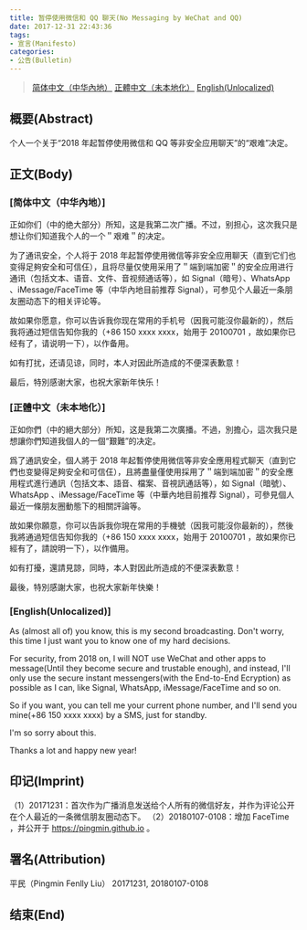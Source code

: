 ```yaml
---
title: 暂停使用微信和 QQ 聊天(No Messaging by WeChat and QQ)
date: 2017-12-31 22:43:36
tags:
- 宣言(Manifesto)
categories:
- 公告(Bulletin)
---
```


> [简体中文（中华內地）](#简体中文（中华內地）)
> [正體中文（未本地化）](#正體中文（未本地化）)
> [English(Unlocalized)](#English-Unlocalized)

## 概要(Abstract)

个人一个关于“2018 年起暂停使用微信和 QQ 等非安全应用聊天”的“艰难”决定。

## 正文(Body)

### [简体中文（中华內地）]

正如你们（中的绝大部分）所知，这是我第二次广播。不过，别担心，这次我只是想让你们知道我个人的一个＂艰难＂的决定。

为了通讯安全，个人将于 2018 年起暂停使用微信等非安全应用聊天（直到它们也变得足夠安全和可信仼），且将尽量仅使用采用了＂端到端加密＂的安全应用进行通讯（包括文本、语音、文件、音视频通话等），如 Signal（暗号）、WhatsApp 、iMessage/FaceTime 等（中华內地目前推荐 Signal），可参见个人最近一条朋友圈动态下的相关评论等。

故如果你愿意，你可以告诉我你现在常用的手机号（因我可能沒你最新的），然后我将通过短信告知你我的（+86 150 xxxx xxxx，始用于 20100701 ，故如果你已经有了，请说明一下），以作备用。

如有打扰，还请见谅，同时，本人对因此所造成的不便深表歉意！

最后，特別感谢大家，也祝大家新年快乐！


### [正體中文（未本地化）]

正如你們（中的絕大部分）所知，这是我第二次廣播。不過，別擔心，這次我只是想讓你們知道我個人的一個“艱難”的决定。

爲了通訊安全，個人將于 2018 年起暫停使用微信等非安全應用程式聊天（直到它們也变變得足夠安全和可信仼），且將盡量僅使用採用了＂端到端加密＂的安全應用程式進行通訊（包括文本、語音、檔案、音視訊通話等），如 Signal（暗號）、WhatsApp 、iMessage/FaceTime 等（中華內地目前推荐 Signal），可參見個人最近一條朋友圈動態下的相關評論等。

故如果你願意，你可以告訴我你現在常用的手機號（因我可能沒你最新的），然後我將通過短信告知你我的（+86 150 xxxx xxxx，始用于 20100701 ，故如果你已經有了，請說明一下），以作備用。

如有打擾，還請見諒，同時，本人對因此所造成的不便深表歉意！

最後，特別感謝大家，也祝大家新年快樂！


### [English(Unlocalized)]

As (almost all of) you know, this is my second broadcasting. Don't worry, this time I just want you to know one of my hard decisions.

For security, from 2018 on, I will NOT use WeChat and other apps to message(Until they become secure and trustable enough), and instead, I'll only use the secure instant messengers(with the End-to-End Ecryption) as possible as I can, like Signal, WhatsApp, iMessage/FaceTime and so on.

So if you want, you can tell me your current phone number, and I'll send you mine(+86 150 xxxx xxxx) by a SMS, just for standby.

I'm so sorry about this.

Thanks a lot and happy new year!

## 印记(Imprint)

（1）20171231：首次作为广播消息发送给个人所有的微信好友，并作为评论公开在个人最近的一条微信朋友圈动态下。
（2）20180107-0108：增加 FaceTime ，并公开于 https://pingmin.github.io 。

## 署名(Attribution)

平民（Pingmin Fenlly Liu）
20171231, 20180107-0108

## 结束(End)

